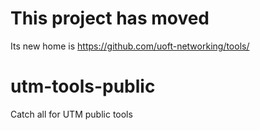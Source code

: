# This project has moved

Its new home is https://github.com/uoft-networking/tools/

# utm-tools-public
Catch all for UTM public tools
